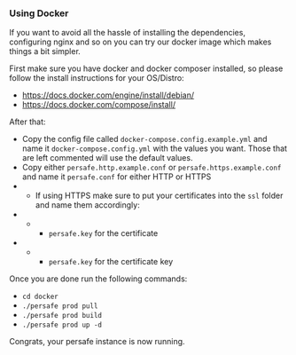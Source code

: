 ### Using Docker

If you want to avoid all the hassle of installing the dependencies, configuring nginx and so on you can try our docker image which makes things a bit simpler.

First make sure you have docker and docker composer installed, so please follow the install instructions for your OS/Distro:
- https://docs.docker.com/engine/install/debian/
- https://docs.docker.com/compose/install/

After that:
- Copy the config file called `docker-compose.config.example.yml` and name it `docker-compose.config.yml` with the values you want. Those that are left commented will use the default values.
- Copy either `persafe.http.example.conf` or `persafe.https.example.conf` and name it `persafe.conf` for either HTTP or HTTPS
- - If using HTTPS make sure to put your certificates into the `ssl` folder and name them accordingly:
- - - `persafe.key` for the certificate
- - - `persafe.key` for the certificate key

Once you are done run the following commands:

- `cd docker`
- `./persafe prod pull`
- `./persafe prod build`
- `./persafe prod up -d`

Congrats, your persafe instance is now running.
